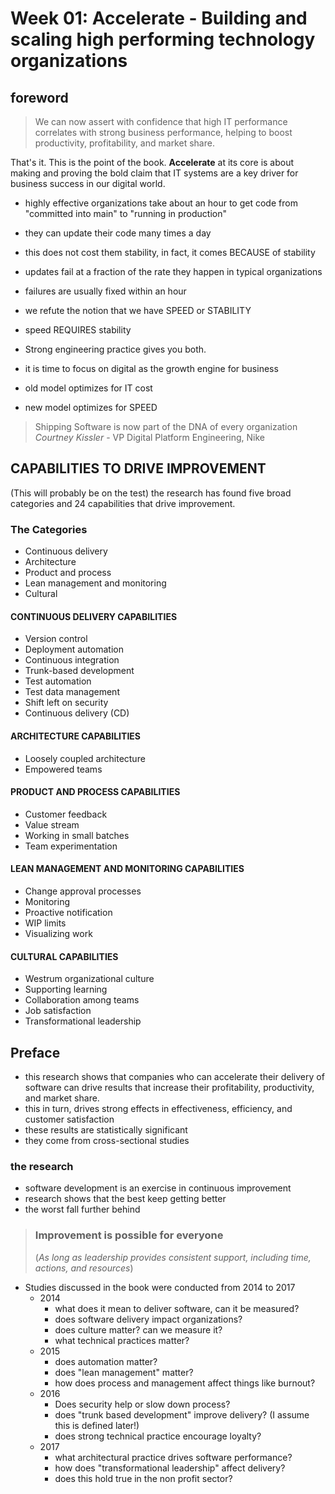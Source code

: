 # Week 01: Accelerate - Building and scaling high performing technology organizations

## foreword

> We can now assert with confidence that high IT performance correlates with strong business performance, helping to boost productivity, profitability, and market share.

That's it. This is the point of the book. **Accelerate** at its core is about making and proving the bold claim that IT systems are a key driver for business success in our digital world.

- highly effective organizations take about an hour to get code from "committed into main" to "running in production"  
- they can update their code many times a day  
- this does not cost them stability, in fact, it comes BECAUSE of stability  
- updates fail at a fraction of the rate they happen in typical organizations  
- failures are usually fixed within an hour  
- we refute the notion that we have SPEED or STABILITY  
- speed REQUIRES stability  
- Strong engineering practice gives you both.  

- it is time to focus on digital as the growth engine for business  
- old model optimizes for IT cost  
- new model optimizes for SPEED  

> Shipping Software is now part of the DNA of every organization
> _Courtney Kissler_ - VP Digital Platform Engineering, Nike  

## CAPABILITIES TO DRIVE IMPROVEMENT

(This will probably be on the test) the research has found five broad categories and 24 capabilities that drive improvement.

### The Categories

- Continuous delivery
- Architecture
- Product and process
- Lean management and monitoring
- Cultural

#### CONTINUOUS DELIVERY CAPABILITIES

- Version control
- Deployment automation
- Continuous integration
- Trunk-based development
- Test automation
- Test data management
- Shift left on security
- Continuous delivery (CD)

#### ARCHITECTURE CAPABILITIES

- Loosely coupled architecture
- Empowered teams

#### PRODUCT AND PROCESS CAPABILITIES

- Customer feedback
- Value stream
- Working in small batches
- Team experimentation

#### LEAN MANAGEMENT AND MONITORING CAPABILITIES

- Change approval processes
- Monitoring
- Proactive notification
- WIP limits
- Visualizing work

#### CULTURAL CAPABILITIES

- Westrum organizational culture
- Supporting learning
- Collaboration among teams
- Job satisfaction
- Transformational leadership

## Preface

- this research shows that companies who can accelerate their delivery of software can drive results that increase their profitability, productivity, and market share.
- this in turn, drives strong effects in effectiveness, efficiency, and customer satisfaction
- these results are statistically significant
- they come from cross-sectional studies

### the research

- software development is an exercise in continuous improvement  
- research shows that the best keep getting better  
- the worst fall further behind  

> ### Improvement is possible for everyone
>
> (_As long as leadership provides consistent support, including time, actions, and resources_)

- Studies discussed in the book were conducted from 2014 to 2017  
    - 2014  
        - what does it mean to deliver software, can it be measured?  
        - does software delivery impact organizations?  
        - does culture matter? can we measure it?  
        - what technical practices matter?  
    - 2015  
        - does automation matter?  
        - does "lean management" matter?
        - how does process and management affect things like burnout?  
    - 2016  
        - Does security help or slow down process?  
        - does "trunk based development" improve delivery? (I assume this is defined later!)
        - does strong technical practice encourage loyalty?  
    - 2017  
        - what architectural practice drives software performance?  
        - how does "transformational leadership" affect delivery?  
        - does this hold true in the non profit sector?



